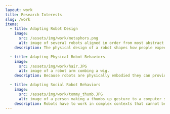 ```yaml
---
layout: work
title: Research Interests
slug: /work
items:
  - title: Adapting Robot Design
    image:
      src: /assets/img/work/metaphors.png
      alt: image of several robots aligned in order from most abstract dog to most literal dog. The robots from left to right are Domgy, KK-8, Aibo (1999), and Aibo.
    description: The physical design of a robot shapes how people expect to interact with it. In this area, I have formed a dataset of social robot embodiments and their social and functional expectations that can be used to inform the design of these robots. I have also shown how clothing design and context affect how people gender robots. I have also helped conduct studies that examine how queer users can be uniquely harmed by AI systems if they are not considered in the design process and how gender-neutral voice use is perceived in robots.

  - title: Adapting Physical Robot Behaviors
    image:
      src: /assets/img/work/hair.JPG
      alt: image of a robot arm combing a wig.
    description: Because robots are physically embodied they can provide an interface to interact with environments that are not designed to accomodate differences in mobility. In this area, I have developed a system for combing hair with a robot that can generate brush strokes from a single click. I have also developed a system to assess nonuse in poststroke participants to gather information that can help with personalized rehabilitation. 

  - title: Adapting Social Robot Behaviors
    image:
      src: /assets/img/work/tommy_thumb.JPG
      alt: image of a person making a thumbs up gesture to a computer screen with a face.
    description: Robots have to work in complex contexts that cannot be anticipated before deployment. To adapt to varied contexts, I have developed a tool to allow end-users to program robot signaling behaviors. I have also shown that user preferences for robot feedback can be clustered from observational data and can help keep participants with cerebral palsy engaged in practicing orthosis use. 
---
```

